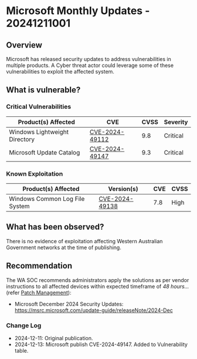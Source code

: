 # Microsoft Monthly Updates - 20241211001

## Overview

Microsoft has released security updates to address vulnerabilities in multiple products. A Cyber threat actor could leverage some of these vulnerabilities to exploit the affected system.

## What is vulnerable?

### Critical Vulnerabilities

| Product(s) Affected           | CVE                                                               | CVSS | Severity |
| ----------------------------- | ----------------------------------------------------------------- | ---- | -------- |
| Windows Lightweight Directory | [CVE-2024-49112](https://nvd.nist.gov/vuln/detail/CVE-2024-49112) | 9.8  | Critical |
| Microsoft Update Catalog      | [CVE-2024-49147](https://nvd.nist.gov/vuln/detail/CVE-2024-49147) | 9.3  | Critical |

### Known Exploitation

| Product(s) Affected            | Version(s)                                                        | CVE | CVSS |
| ------------------------------ | ----------------------------------------------------------------- | --- | ---- |
| Windows Common Log File System | [CVE-2024-49138](https://nvd.nist.gov/vuln/detail/CVE-2024-49138) | 7.8 | High |

## What has been observed?

There is no evidence of exploitation affecting Western Australian Government networks at the time of publishing.

## Recommendation

The WA SOC recommends administrators apply the solutions as per vendor instructions to all affected devices within expected timeframe of *48 hours...* (refer [Patch Management](../guidelines/patch-management.md)):

- Microsoft December 2024 Security Updates: <https://msrc.microsoft.com/update-guide/releaseNote/2024-Dec>

### Change Log

- 2024-12-11: Original publication.
- 2024-12-13: Microsoft publish CVE-2024-49147. Added to Vulnerability table.
